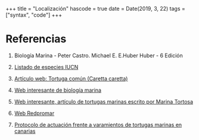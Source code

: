 +++
title = "Localización"
hascode = true
date = Date(2019, 3, 22)
tags = ["syntax", "code"]
+++

# **Referencias**

1. Biología Marina - Peter Castro. Michael E. E.Huber Huber - 6 Edición

2. [Listado de especies IUCN](https://www.iucnredlist.org/)

3. [Artículo web: Tortuga común (Caretta caretta)](https://www.iucnredlist.org/)

4. [Web interesante de biología marina](https://www.atlantis-bali-diving.com/the-turtles-of-the-sea/)

5. [Web interesante, artículo de tortugas marinas escrito por Marina Tortosa](https://biosean.com/es/tortugas-marinas-de-la-macaronesia)

5. [Web Redpromar](https://redpromar.org/news/73)

6. [Protocolo de actuación frente a varamientos de tortugas marinas en canarias](https://www.gobiernodecanarias.org/medioambiente/publicaciones/material-publicado/libros/varamiento-cetaceos-tortugas/index.html)